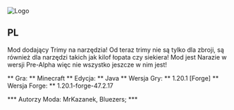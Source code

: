 ![Logo](https://raw.githubusercontent.com/MrKazzanek/ToolsTrimConcept/5d3f51df95ed4b3429efc4b836a5a7018cca1c75/Tool_Trims_logo.png)

## PL

Mod dodający Trimy na narzędzia! Od teraz trimy nie są tylko dla zbroji, są również dla narzędzi takich jak kilof łopata czy siekiera!
Mod jest Narazie w wersji Pre-Alpha więc nie wszystko jeszcze w nim jest!

** Gra: ** Minecraft
** Edycja: ** Java
** Wersja Gry: ** 1.20.1 [Forge]
** Wersja Forge: ** 1.20.1-forge-47.2.17


*** Autorzy Moda: MrKazanek, Bluezers; ***
